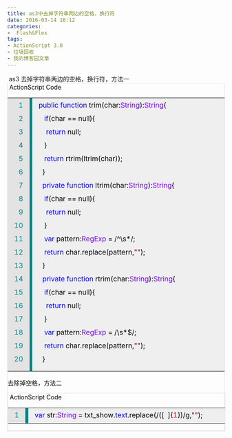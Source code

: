 ```yaml
---
title: as3中去掉字符串两边的空格，换行符
date: 2016-03-14 16:12
categories:
-  Flash&Flex
tags:
- ActionScript 3.0
- 垃圾回收
- 我的博客园文章
---
```

<div id="sina_keyword_ad_area2" class="articalContent   newfont_family"> as3 去掉字符串两边的空格，换行符，方法一
<div style="border: 1px solid #e3e3e3; width: 100%">
<div style="width: 100%; color: #000000; font-family: "Consolas", "Courier new"; font-size: 12px; margin-top: 5px; border-bottom-color: #e3e3e3; border-bottom-width: 1px; border-bottom-style: solid"> ActionScript Code 
<table style="width: 100%; line-height: 15px; font-family: "Consolas", "Courier new"; font-size: 12px; vertical-align: text-top" border="0" cellspacing="0" cellpadding="0">
<tbody>
<tr>
<td style="color: #008284; vertical-align: text-top; background-color: #e3e3e3">
<div style="margin: 7px; text-align: right; white-space: nowrap">1  

2  

3  

4  

5  

6  

7  

8  

9  

10  

11  

12  

13  

14  

15  

16  

17  

18  

19  

20  



</td>
<td style="padding: 1px; background-color: #008284"> </td>
<td style="width: 100%; color: #000000; vertical-align: text-top; background-color: #efefef">
<div style="margin: 7px"><span style="color: #0000ff">public</span><span style="color: #000000"> </span><span style="color: #0000ff">function</span><span style="color: #000000"> trim(char:</span><span style="color: #8000ff">String</span><span style="color: #000000">):</span><span style="color: #8000ff">String</span><span style="color: #000000">{  

   </span><span style="color: #0000ff">if</span><span style="color: #000000">(char == null){  

    </span><span style="color: #0000ff">return</span><span style="color: #000000"> null;  

   }  

   </span><span style="color: #0000ff">return</span><span style="color: #000000"> rtrim(ltrim(char));  

  }  

  </span><span style="color: #0000ff">private</span><span style="color: #000000"> </span><span style="color: #0000ff">function</span><span style="color: #000000"> ltrim(char:</span><span style="color: #8000ff">String</span><span style="color: #000000">):</span><span style="color: #8000ff">String</span><span style="color: #000000">{  

   </span><span style="color: #0000ff">if</span><span style="color: #000000">(char == null){  

    </span><span style="color: #0000ff">return</span><span style="color: #000000"> null;  

   }  

   </span><span style="color: #0000ff">var</span><span style="color: #000000"> pattern:</span><span style="color: #8000ff">RegExp</span><span style="color: #000000"> = /^\s*/;  

   </span><span style="color: #0000ff">return</span><span style="color: #000000"> char.replace(pattern,</span><span style="color: #800000">""</span><span style="color: #000000">);  

  }  

  </span><span style="color: #0000ff">private</span><span style="color: #000000"> </span><span style="color: #0000ff">function</span><span style="color: #000000"> rtrim(char:</span><span style="color: #8000ff">String</span><span style="color: #000000">):</span><span style="color: #8000ff">String</span><span style="color: #000000">{  

   </span><span style="color: #0000ff">if</span><span style="color: #000000">(char == null){  

    </span><span style="color: #0000ff">return</span><span style="color: #000000"> null;  

   }  

   </span><span style="color: #0000ff">var</span><span style="color: #000000"> pattern:</span><span style="color: #8000ff">RegExp</span><span style="color: #000000"> = /\s*$/;  

   </span><span style="color: #0000ff">return</span><span style="color: #000000"> char.replace(pattern,</span><span style="color: #800000">""</span><span style="color: #000000">);  

  }</span>

</td>

</tr>

</tbody>

</table>




去除掉空格，方法二


<div style="border: 1px solid #e3e3e3; width: 100%">
<div style="width: 100%; color: #000000; font-family: "Consolas", "Courier new"; font-size: 12px; margin-top: 5px; border-bottom-color: #e3e3e3; border-bottom-width: 1px; border-bottom-style: solid">
 ActionScript Code 
<table style="width: 100%; line-height: 15px; font-family: "Consolas", "Courier new"; font-size: 12px; vertical-align: text-top" border="0" cellspacing="0" cellpadding="0">
<tbody>
<tr>
<td style="color: #008284; vertical-align: text-top; background-color: #e3e3e3">
<div style="margin: 7px; text-align: right; white-space: nowrap">1  



</td>
<td style="padding: 1px; background-color: #008284"> </td>
<td style="width: 100%; color: #000000; vertical-align: text-top; background-color: #efefef">
<div style="margin: 7px"><span style="color: #0000ff">var</span><span style="color: #000000"> str:</span><span style="color: #8000ff">String</span><span style="color: #000000"> = txt_show.</span><span style="color: #0000ff">text</span><span style="color: #000000">.replace(/([  ]{</span><span style="color: #ff0000">1</span><span style="color: #000000">})/g,</span><span style="color: #800000">""</span><span style="color: #000000">);</span>

</td>

</tr>

</tbody>

</table>


